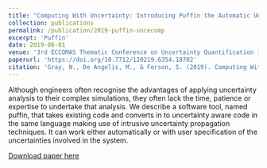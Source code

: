 ```yaml
---
title: "Computing With Uncertainty: Introducing Puffin the Automatic Uncertainty Compiler"
collection: publications
permalink: /publication/2019-puffin-uncecomp
excerpt: 'Puffin'
date: 2019-06-01
venue: '3rd ECCOMAS Thematic Conference on Uncertainty Quantification in Computational Sciences and Engineering'
paperurl: 'https://doi.org/10.7712/120219.6354.18702'
citation: 'Gray, N., De Angelis, M., & Ferson, S. (2019). Computing With Uncertainty: Introducing Puffin the Automatic Uncertainty Compiler. In Proceedings of the 3rd International Conference on Uncertainty Quantification in Computational Sciences and Engineering (UNCECOMP 2019). Crete, Greece.'
---
```

Although engineers often recognise the advantages of applying uncertainty analysis to their complex simulations, they often lack the time, patience or expertise to undertake that analysis. We describe a software tool, named puffin, that takes existing code and converts in to uncertainty aware code in the same language making use of intrusive uncertainty propagation techniques. It can work either automatically or with user specification of the uncertainties involved in the system.

[Download paper here](https://doi.org/10.7712/120219.6354.18702)

